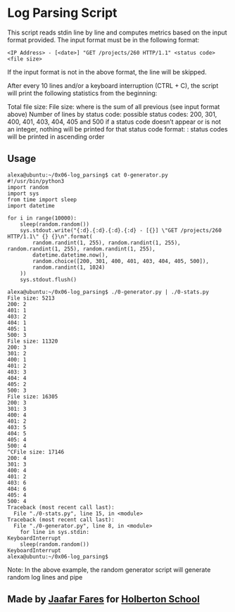 # Log Parsing Script



This script reads stdin line by line and computes metrics based on the input format provided. The input format must be in the following format:
```
<IP Address> - [<date>] "GET /projects/260 HTTP/1.1" <status code> <file size>

```
If the input format is not in the above format, the line will be skipped.

After every 10 lines and/or a keyboard interruption (CTRL + C), the script will print the following statistics from the beginning:

Total file size: File size: <total size> where <total size> is the sum of all previous <file size> (see input format above)
Number of lines by status code:
possible status codes: 200, 301, 400, 401, 403, 404, 405 and 500
if a status code doesn’t appear or is not an integer, nothing will be printed for that status code
format: <status code>: <number>
status codes will be printed in ascending order

## Usage

```
alexa@ubuntu:~/0x06-log_parsing$ cat 0-generator.py
#!/usr/bin/python3
import random
import sys
from time import sleep
import datetime

for i in range(10000):
    sleep(random.random())
    sys.stdout.write("{:d}.{:d}.{:d}.{:d} - [{}] \"GET /projects/260 HTTP/1.1\" {} {}\n".format(
        random.randint(1, 255), random.randint(1, 255), random.randint(1, 255), random.randint(1, 255),
        datetime.datetime.now(),
        random.choice([200, 301, 400, 401, 403, 404, 405, 500]),
        random.randint(1, 1024)
    ))
    sys.stdout.flush()

alexa@ubuntu:~/0x06-log_parsing$ ./0-generator.py | ./0-stats.py 
File size: 5213
200: 2
401: 1
403: 2
404: 1
405: 1
500: 3
File size: 11320
200: 3
301: 2
400: 1
401: 2
403: 3
404: 4
405: 2
500: 3
File size: 16305
200: 3
301: 3
400: 4
401: 2
403: 5
404: 5
405: 4
500: 4
^CFile size: 17146
200: 4
301: 3
400: 4
401: 2
403: 6
404: 6
405: 4
500: 4
Traceback (most recent call last):
  File "./0-stats.py", line 15, in <module>
Traceback (most recent call last):
  File "./0-generator.py", line 8, in <module>
    for line in sys.stdin:
KeyboardInterrupt
    sleep(random.random())
KeyboardInterrupt
alexa@ubuntu:~/0x06-log_parsing$ 

```
Note: In the above example, the random generator script will generate random log lines and pipe


## Made by [Jaafar Fares](https://github.com/jaafarfares) for [Holberton School](https://www.holbertonschool.com/)
